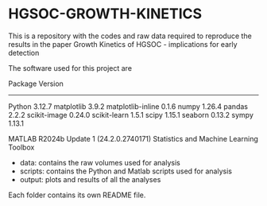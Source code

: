 # HGSOC-GROWTH-KINETICS
This is a repository with the codes and raw data required to reproduce the results in the paper Growth Kinetics of HGSOC - implications for early detection

The software used for this project are

Package                           Version            
--------------------------------- ------------------ 
Python                            3.12.7
matplotlib                        3.9.2
matplotlib-inline                 0.1.6
numpy                             1.26.4
pandas                            2.2.2
scikit-image                      0.24.0
scikit-learn                      1.5.1
scipy                             1.15.1
seaborn                           0.13.2
sympy                             1.13.1


MATLAB                            R2024b Update 1 (24.2.0.2740171)
Statistics and Machine Learning Toolbox

- data: contains the raw volumes used for analysis
- scripts: contains the Python and Matlab scripts used for analysis
- output: plots and results of all the analyses

Each folder contains its own README file.
